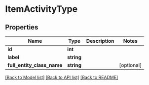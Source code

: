 # ItemActivityType

## Properties
Name | Type | Description | Notes
------------ | ------------- | ------------- | -------------
**id** | **int** |  | 
**label** | **string** |  | 
**full_entity_class_name** | **string** |  | [optional] 

[[Back to Model list]](../README.md#documentation-for-models) [[Back to API list]](../README.md#documentation-for-api-endpoints) [[Back to README]](../README.md)


